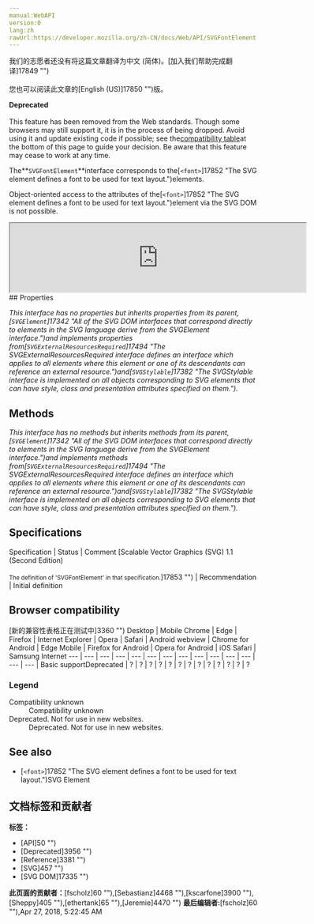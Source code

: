 ```yaml
---
manual:WebAPI
version:0
lang:zh
rawUrl:https://developer.mozilla.org/zh-CN/docs/Web/API/SVGFontElement
---
```




<bdi>我们的志愿者还没有将这篇文章翻译为<bdi>中文 (简体)</bdi>。[加入我们帮助完成翻译]17849 "")<br></br>您也可以阅读此文章的[English (US)]17850 "")版。</bdi>






**Deprecated**<br></br>This feature has been removed from the Web standards. Though some browsers may still support it, it is in the process of being dropped. Avoid using it and update existing code if possible; see the[compatibility table](%3132#Browser_compatibility "")at the bottom of this page to guide your decision. Be aware that this feature may cease to work at any time.





The**`SVGFontElement`**interface corresponds to the[`<font>`]17852 "The <font> SVG element defines a font to be used for text layout.")elements.



Object-oriented access to the attributes of the[`<font>`]17852 "The <font> SVG element defines a font to be used for text layout.")element via the SVG DOM is not possible.

<iframe src='https://mdn.mozillademos.org/en-US/docs/Web/API/SVGFontElement$samples/inheritance_diagram?revision=1377376' width='600' height='140'></iframe>
## Properties<a name="Properties"></a>


<em>This interface has no properties but inherits properties from its parent,[`SVGElement`]17342 "All of the SVG DOM interfaces that correspond directly to elements in the SVG language derive from the SVGElement interface.")and implements properties from[`SVGExternalResourcesRequired`]17494 "The SVGExternalResourcesRequired interface defines an interface which applies to all elements where this element or one of its descendants can reference an external resource.")and[`SVGStylable`]17382 "The SVGStylable interface is implemented on all objects corresponding to SVG elements that can have style, class and presentation attributes specified on them.").</em>


## Methods<a name="Methods"></a>


<em>This interface has no methods but inherits methods from its parent,[`SVGElement`]17342 "All of the SVG DOM interfaces that correspond directly to elements in the SVG language derive from the SVGElement interface.")and implements methods from[`SVGExternalResourcesRequired`]17494 "The SVGExternalResourcesRequired interface defines an interface which applies to all elements where this element or one of its descendants can reference an external resource.")and[`SVGStylable`]17382 "The SVGStylable interface is implemented on all objects corresponding to SVG elements that can have style, class and presentation attributes specified on them.").</em>


## Specifications<a name="Specifications"></a>
Specification | Status | Comment 
[Scalable Vector Graphics (SVG) 1.1 (Second Edition)<br></br><small>The definition of &#39;SVGFontElement&#39; in that specification.</small>]17853 "") | Recommendation | Initial definition 


## Browser compatibility<a name="Browser_compatibility"></a>
[新的兼容性表格正在测试中<i></i>]3360 "")
<abbr>Desktop<i></i></abbr> | <abbr>Mobile<i></i></abbr> 
<abbr>Chrome<i></i></abbr> | <abbr>Edge<i></i></abbr> | <abbr>Firefox<i></i></abbr> | <abbr>Internet Explorer<i></i></abbr> | <abbr>Opera<i></i></abbr> | <abbr>Safari<i></i></abbr> | <abbr>Android webview<i></i></abbr> | <abbr>Chrome for Android<i></i></abbr> | <abbr>Edge Mobile<i></i></abbr> | <abbr>Firefox for Android<i></i></abbr> | <abbr>Opera for Android<i></i></abbr> | <abbr>iOS Safari<i></i></abbr> | <abbr>Samsung Internet<i></i></abbr> 
 ---  |  ---  |  ---  |  ---  |  ---  |  ---  |  ---  |  ---  |  ---  |  ---  |  ---  |  ---  |  ---  |  ---  | 
Basic support<abbr>Deprecated<i></i></abbr> | <abbr>?</abbr> | <abbr>?</abbr> | <abbr>?</abbr> | <abbr>?</abbr> | <abbr>?</abbr> | <abbr>?</abbr> | <abbr>?</abbr> | <abbr>?</abbr> | <abbr>?</abbr> | <abbr>?</abbr> | <abbr>?</abbr> | <abbr>?</abbr> | <abbr>?</abbr> 


### Legend<a name="Legend"></a>
<dl><dt><abbr>Compatibility unknown</abbr></dt><dd>Compatibility unknown</dd><dt><abbr>Deprecated. Not for use in new websites.<i></i></abbr></dt><dd>Deprecated. Not for use in new websites.</dd></dl>

## See also<a name="See_also"></a>

* [`<font>`]17852 "The <font> SVG element defines a font to be used for text layout.")SVG Element



## 文档标签和贡献者
**标签：**
* [API]50 "")
* [Deprecated]3956 "")
* [Reference]3381 "")
* [SVG]457 "")
* [SVG DOM]17335 "")

**此页面的贡献者：**[fscholz]60 ""),[Sebastianz]4468 ""),[kscarfone]3900 ""),[Sheppy]405 ""),[ethertank]65 ""),[Jeremie]4470 "")
**最后编辑者:**[fscholz]60 ""),<time>Apr 27, 2018, 5:22:45 AM</time>


